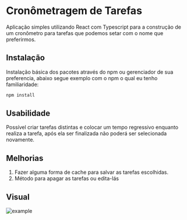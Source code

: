 # Cronômetragem de Tarefas

Aplicação simples utilizando React com Typescript para a construção de um cronômetro para tarefas que podemos setar com o nome que preferirmos.

## Instalação

Instalação básica dos pacotes através do npm ou gerenciador de sua preferencia, abaixo segue exemplo com o npm o qual eu tenho familiaridade:

```bash
npm install
```
## Usabilidade

Possível criar tarefas distintas e colocar um tempo regressivo enquanto realiza a tarefa, após ela ser finalizada não poderá ser selecionada novamente.

## Melhorias

1. Fazer alguma forma de cache para salvar as tarefas escolhidas.
2. Método para apagar as tarefas ou edita-lás

## Visual 

![example](https://user-images.githubusercontent.com/85464318/204060315-8a316cf6-8dff-4ab8-b167-8168e2a9a937.gif)

